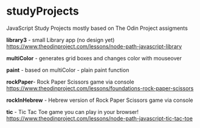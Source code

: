 # studyProjects
JavaScript Study Projects mostly based on The Odin Project assigments

**library3** -  small Library app (no design yet)
https://www.theodinproject.com/lessons/node-path-javascript-library

**multiColor** - generates grid boxes and changes color with mouseover

**paint** - based on multiColor - plain paint function

**rockPaper**- Rock Paper Scissors game via console
https://www.theodinproject.com/lessons/foundations-rock-paper-scissors

**rockInHebrew** - Hebrew version of Rock Paper Scissors game via console


**tic** - Tic Tac Toe game you can play in your browser!
https://www.theodinproject.com/lessons/node-path-javascript-tic-tac-toe
